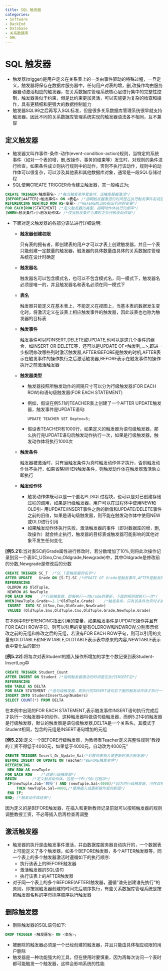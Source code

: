 ```yaml
---
title: SQL 触发器
categories:
- Software
- BackEnd
- Database
- 关系数据库
- DML
---
```

# SQL 触发器

- 触发器(trigger)是用户定义在关系表上的一类由事件驱动的特殊过程，一旦定义，触发器将保存在数据库服务器中，任何用户对表的增，删,改操作均由服务器自动激活相应的触发器，在关系数据库管理系统核心层进行集中的完整性控制，触发器类似于约束，但是比约束更加灵活，可以实施更为复杂的检查和操作，具有更精细和更强大的数据控制能力
- 触发器SQL99之后再写入SQL标准，但是很多关系数据库管理系统很早就支持触发器，因此不同的关系数据库管理系统实现的触发器语法各不相同，互不兼容

## 定义触发器

- 触发器又叫作事件-条件-动作(event-condition-action)规则，当特定的系统事件（如对一个表的增，删,改操作，事务的结束等）发生时，对规则的条件进行检查，如果条件成立则执行规则中的动作，否则不执行该动作，规则中的动作体可以很复杂，可以涉及其他表和其他数据库对象，通常是一段SQL存储过程
- SQL使用CREATE TRIGGER命令建立触发器，其一般格式为;

```sql
CREATE TRIGGER<触发器名> /*每当触发事件发生时，该触发器被激活*/
{BEFORE|AAFTER}<触发事件> ON <表名> /*指明触发器激活的时间是在执行触发事件前或后*/
REFERENCING NEW|OLD ROW AS<变量> /*REFERENCING指出引用的变量*/
FOR EACH{ROW|STATEMENT} /*定义触发器的类型，指明动作体执行的频率*/
[WHEN<触发条件>]<触发动作体> /*仅当触发条件为真时才执行触发动作体*/
```

- 下面对定义触发器的各部分语法进行详细说明:

    - **触发器创建权限**

        只有表的拥有者，即创建表的用户才可以才表上创建触发器，并且一个表只能创建一定数量的触发器，触发器的具体数量由具体的关系数据库管理系统在设计时确定

    - **触发器名**

        触发器名可以包含模式名，也可以不包含模式名，同一模式下，触发器名必须是唯一的，并且触发器名和表名必须在同一模式下

    - **表名**

        触发器只能定义在基本表上，不能定义在视图上，当基本表的数据发生变化时，将激活定义在该表上相应触发事件的触发器，因此该表也也称为触发器的目标表

    - **触发事件**

        触发事件可以时INSERT,DELETE或UPDATE,也可以是这几个事件的组合，如INSERT OR DELETE等，还可以是UPDATE OF<触发列,...>,即进一步指明修改哪些列时激活触发器,AFTER/BEFORE是触发的时机,AFTER表示在触发事件的操作执行之后激活触发器,BEFORE表示在触发事件的操作执行之前激活触发器

    - **触发器类型**

        - 触发器按照所触发动作的间隔尺寸可以分为行级触发器(FOR EACH ROW)和语句级触发器(FOR EACH STATEMENT)

        - 例如，假设在例5.11的TEACHER表上创建了一个AFTER UPDATE触发器，触发事件是UPDATE语句:
          ```
          UPDATE TEACHER SET Deptno=5;
          ```

        - 假设表TEACHER有1000行，如果定义的触发器为语句级触发器，那么执行完UPDATE语句后触发动作执行一次，如果是行级触发器，触发动作体将执行1000次

    - **触发条件**

        触发器被激活时，只有当触发条件为真时触发动作体才执行，否则触发动作体不执行，如果省略WHEN触发条件，则触发动作体在触发器激活后立即执行

    - **触发动作体**

        - 触发动作体既可以是一个匿名PL/SQL过程块，也可以是对已创建存储过程的调用，如果是行级触发器，用户可以在过程体中使用NEW和OLD引- 用UPDATE/INSERT事件之后的新值和UPDATE/DELETE事件之前的旧值，如果是语句级触发器，则不能在触发动作体中使用NEW或OLD进行引用
        - 如果触发动作体执行失败，激活触发器的事件（即对数据库的增，删,改操作）就会终止执行，触发器的目标表或触发器可能影响的其他对象不发生任何变化


**[例5.21]**:当对表SC的Grade属性进行修改时，若分数增加了10%,则将此次操作记录到另一个表SC_U(Sno,Cno,Oldgrade,Newgrade)中，其中Oldgrade是修改前的分数,Newgrade是修改后的分数

```sql
CREATE TRIGGER SC_T  /*SC_T是触发器的名字*/
AFTER UPDATE   Grade ON [S-T].SC /*UPDATE OF Grade是触发事件,AFTER是触发的时机，表示对SC的Grade属性修改完后再触发下面的规则*/
REFERENCING
 OLDROW AS OldTuple,
 NEWROW AS NewTuple
FOR EACH ROW    /*行级触发器，即每执行一次Grade的更新，下面的规则就执行一次*/
WHEN(NewTuple.Grade>=1.1*OldTuple.Grade)    /*触发条件，只有该条件为真时才执行下面的INSERT操作*/
 INSERT  INTO SC_U(Sno,Cno,OldGrade,NewGrade)
 VALUES (OldTuple.Sno,OldTuple.Cno,OldTuple.Grade,NewTuple.Grade)
```

在本例中REFERENCING指出引用的变量，如果触发事件是UPDATE操作并且有FOR EACH ROW子句，则可以引用的变量有OLDROW和NEWROW,分别表示修改之前的元组和修改之后的元组，若没有FOR EACH ROW子句，则可以引用的变量有OLDTABLE和NEWTABLE,OLDTABLE表示表中原来的内容,NEWTABLE表示表中变化后的部分

**[例5.22]**:将每次对表Student的插入操作所增加的学生个数记录到表Student-InsertLog中

```sql
CREATE TRIGGER Student_Count
AFTER INSERT ON Student /*指明触发器激活的时间是在执行INSERT后*/
REFERENCING
NEW TABLE AS DELTA
FOR EACH STATEMENT /*语句级触发器，即执行完INSERT语句后下面的触发动作体才执行一次*/
INSERT INTO StudentInsertLog(Numbers)
SELECT COUNT(*) FROM DELTA
```

在本例中出现的FOR EACH STATEMENT,表示触发事件INSERT语句执行完成后才执行一次触发器中的动作，这种触发器叫做语句级触发器，而例5.21中的触发器是行级触发器，默认的触发器是语句级触发器,DELTA是一个关系名，其模式于Student相同，包含的元组是INSERT语句增加的元组

**[例5.23]**:定义一个BEFORE行级触发器，为教师表Teacher定义完整性规则"教授的工资不得低于4000元，如果低于4000元，自动改为4000元"

```sql
CREATE TRIGGER Insert_Or_Update_Sal/*对教师表插入或更新时激活触发器*/
BEFORE INSERT OR UPDATE ON Teacher/*BEFORE触发事件*/
REFERENCING
 NEW ROW AS newTuple
FOR EACH ROW    /*这是行级触发器*/
BEGIN       /*定义触发动作体，这是一个PL/SQL过程块*/
 IF(newTuple.Job='教授') AND (newTuple.Sal<4000)/*因为时行级触发器，可在过程体中*/
     THEN newTuple.Sal=4000;/*使用插入或更新操作后的新值*/
 END IF;
END; /*触发动作体结束*/
```

因为定义的是BEFORE触发器，在插入和更新教师记录前就可以按照触发器的规则调整教授工资，不必等插入后再检查再调整

## 激活触发器

- 触发器的执行是由触发事件激活，并由数据库服务器自动执行的，一个数据表上可能定义了多个触发器，如多个BEFORE触发器，多个AFTER触发器等，同一个表上的多个触发器激活时遵循如下的执行顺序:
    - 执行该表上的BEFORE触发器
    - 激活触发器的SQL语句
    - 执行该表上的AFTER触发器
- 对于同一个表上的多个BEFORE(AFTER)触发器，遵循"谁先创建谁先执行"的原则，即按照触发器创建的时间先后顺序执行，有些关系数据库管理系统是按照触发器名称的字母排序顺序执行触发器

## 删除触发器

- 删除触发器的SQL语句如下:

```sql
DROP TRIGGER <触发器名> ON <表名>;
```

- 被删除的触发器必须是一个已经创建的触发器，并且只能由具体相应权限的用户删除
- 触发器是一种功能强大的工具，但在使用时要慎重，因为再每次访问一个表时都可能触发一个触发器，这样会影响系统的性能